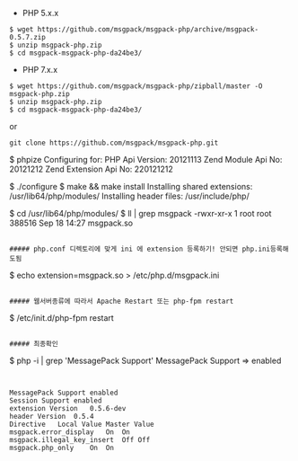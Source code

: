 * PHP 5.x.x 

```
$ wget https://github.com/msgpack/msgpack-php/archive/msgpack-0.5.7.zip
$ unzip msgpack-php.zip 
$ cd msgpack-msgpack-php-da24be3/
```

* PHP 7.x.x 

```
$ wget https://github.com/msgpack/msgpack-php/zipball/master -O msgpack-php.zip
$ unzip msgpack-php.zip 
$ cd msgpack-msgpack-php-da24be3/
```
or
```
git clone https://github.com/msgpack/msgpack-php.git
```

$ phpize
Configuring for:
PHP Api Version:         20121113
Zend Module Api No:      20121212
Zend Extension Api No:   220121212

$ ./configure
$ make && make install
Installing shared extensions:     /usr/lib64/php/modules/
Installing header files:          /usr/include/php/


$ cd /usr/lib64/php/modules/
$ ll | grep msgpack
-rwxr-xr-x 1 root root  388516 Sep 18 14:27 msgpack.so
```

##### php.conf 디렉토리에 맞게 ini 에 extension 등록하기! 안되면 php.ini등록해도됨

```
$ echo extension=msgpack.so > /etc/php.d/msgpack.ini 
```

##### 웹서버종류에 따라서 Apache Restart 또는 php-fpm restart
```
$ /etc/init.d/php-fpm restart
```

##### 최종확인
```
$ php -i | grep 'MessagePack Support'
MessagePack Support => enabled
```

```
<?php 
   phpinfo() 
?> 
```

MessagePack Support enabled
Session Support enabled
extension Version   0.5.6-dev
header Version  0.5.4
Directive   Local Value Master Value
msgpack.error_display   On  On
msgpack.illegal_key_insert  Off Off
msgpack.php_only    On  On
